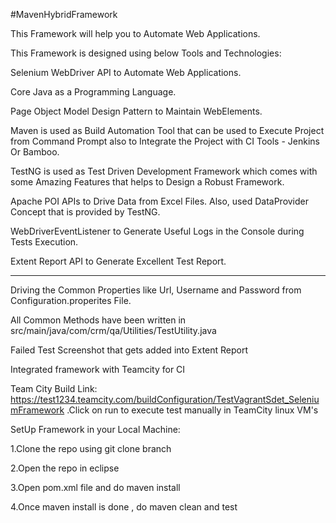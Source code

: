 #MavenHybridFramework

This Framework will help you to Automate Web Applications.

This Framework is designed using below Tools and Technologies:
 
Selenium WebDriver API to Automate Web Applications.

Core Java as a Programming Language.

Page Object Model Design Pattern to Maintain WebElements.

Maven is used as Build Automation Tool that can be used to Execute Project from Command Prompt also to Integrate the Project with CI Tools - Jenkins Or Bamboo.


TestNG is used as Test Driven Development Framework which comes with some Amazing Features that helps to Design a Robust Framework.

Apache POI APIs to Drive Data from Excel Files.
Also, used DataProvider Concept that is provided by TestNG.

WebDriverEventListener to Generate Useful Logs in the Console during Tests Execution.


Extent Report API to Generate Excellent Test Report.



------------------------------------------------------------------------------------------------

Driving the Common Properties like Url, Username and Password from Configuration.properites File.

All Common Methods have been written in src/main/java/com/crm/qa/Utilities/TestUtility.java

Failed Test Screenshot that gets added into Extent Report 

Integrated framework with Teamcity for CI

Team City Build Link: https://test1234.teamcity.com/buildConfiguration/TestVagrantSdet_SeleniumFramework .Click on run to execute test manually in TeamCity linux VM's


SetUp Framework in your Local Machine:

1.Clone the repo using git clone <remote> branch

2.Open the repo in eclipse

3.Open pom.xml file and do maven install

4.Once maven install is done , do maven clean and test











